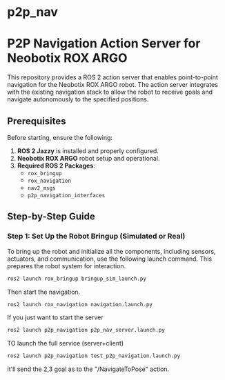 # p2p_nav

# P2P Navigation Action Server for Neobotix ROX ARGO

This repository provides a ROS 2 action server that enables point-to-point navigation for the Neobotix ROX ARGO robot. The action server integrates with the existing navigation stack to allow the robot to receive goals and navigate autonomously to the specified positions.

## Prerequisites

Before starting, ensure the following:

1. **ROS 2 Jazzy** is installed and properly configured.
2. **Neobotix ROX ARGO** robot setup and operational.
3. **Required ROS 2 Packages**:
    - `rox_bringup`
    - `rox_navigation`
    - `nav2_msgs`
    - `p2p_navigation_interfaces`
  

## Step-by-Step Guide

### Step 1: Set Up the Robot Bringup (Simulated or Real)

To bring up the robot and initialize all the components, including sensors, actuators, and communication, use the following launch command. This prepares the robot system for interaction.

```bash
ros2 launch rox_bringup bringup_sim_launch.py
```
Then start the navigation.

```bash
ros2 launch rox_navigation navigation.launch.py
```
If you just want to start the server 

```bash
ros2 launch p2p_navigation p2p_nav_server.launch.py
```
TO launch the full service (server+client)

```bash
ros2 launch p2p_navigation test_p2p_navigation.launch.py
``` 

it'll send the 2,3 goal as to the "/NavigateToPose" action.
